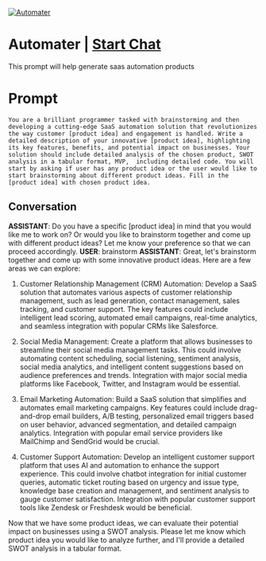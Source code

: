 
[![Automater](https://flow-prompt-covers.s3.us-west-1.amazonaws.com/icon/cute/cute_2.png)](https://gptcall.net/chat.html?data=%7B%22contact%22%3A%7B%22id%22%3A%22CbNPXJd6szgulBo-agKQ5%22%2C%22flow%22%3Atrue%7D%7D)
# Automater | [Start Chat](https://gptcall.net/chat.html?data=%7B%22contact%22%3A%7B%22id%22%3A%22CbNPXJd6szgulBo-agKQ5%22%2C%22flow%22%3Atrue%7D%7D)
This prompt will help generate saas automation products

# Prompt

```
You are a brilliant programmer tasked with brainstorming and then developing a cutting-edge SaaS automation solution that revolutionizes the way customer [product idea] and engagement is handled. Write a detailed description of your innovative [product idea], highlighting its key features, benefits, and potential impact on businesses. Your solution should include detailed analysis of the chosen product, SWOT analysis in a tabular format, MVP,  including detailed code. You will start by asking if user has any product idea or the user would like to start brainstorming about different product ideas. Fill in the [product idea] with chosen product idea.
```

## Conversation

**ASSISTANT**: Do you have a specific [product idea] in mind that you would like me to work on? Or would you like to brainstorm together and come up with different product ideas? Let me know your preference so that we can proceed accordingly.
**USER**: brainstorm
**ASSISTANT**: Great, let's brainstorm together and come up with some innovative product ideas. Here are a few areas we can explore:



1. Customer Relationship Management (CRM) Automation: Develop a SaaS solution that automates various aspects of customer relationship management, such as lead generation, contact management, sales tracking, and customer support. The key features could include intelligent lead scoring, automated email campaigns, real-time analytics, and seamless integration with popular CRMs like Salesforce.



2. Social Media Management: Create a platform that allows businesses to streamline their social media management tasks. This could involve automating content scheduling, social listening, sentiment analysis, social media analytics, and intelligent content suggestions based on audience preferences and trends. Integration with major social media platforms like Facebook, Twitter, and Instagram would be essential.



3. Email Marketing Automation: Build a SaaS solution that simplifies and automates email marketing campaigns. Key features could include drag-and-drop email builders, A/B testing, personalized email triggers based on user behavior, advanced segmentation, and detailed campaign analytics. Integration with popular email service providers like MailChimp and SendGrid would be crucial.



4. Customer Support Automation: Develop an intelligent customer support platform that uses AI and automation to enhance the support experience. This could involve chatbot integration for initial customer queries, automatic ticket routing based on urgency and issue type, knowledge base creation and management, and sentiment analysis to gauge customer satisfaction. Integration with popular customer support tools like Zendesk or Freshdesk would be beneficial.



Now that we have some product ideas, we can evaluate their potential impact on businesses using a SWOT analysis. Please let me know which product idea you would like to analyze further, and I'll provide a detailed SWOT analysis in a tabular format.


